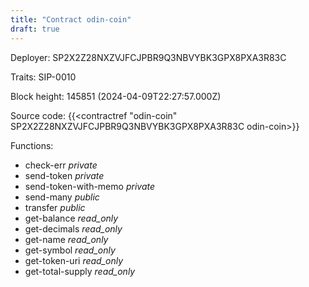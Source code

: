 ```yaml
---
title: "Contract odin-coin"
draft: true
---
```

Deployer: SP2X2Z28NXZVJFCJPBR9Q3NBVYBK3GPX8PXA3R83C

Traits:
 SIP-0010



Block height: 145851 (2024-04-09T22:27:57.000Z)

Source code: {{<contractref "odin-coin" SP2X2Z28NXZVJFCJPBR9Q3NBVYBK3GPX8PXA3R83C odin-coin>}}

Functions:

* check-err _private_
* send-token _private_
* send-token-with-memo _private_
* send-many _public_
* transfer _public_
* get-balance _read_only_
* get-decimals _read_only_
* get-name _read_only_
* get-symbol _read_only_
* get-token-uri _read_only_
* get-total-supply _read_only_

